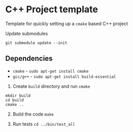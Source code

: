# C++ Project template

Template for quickly setting up a `cmake` based C++ project

Update submodules

~~~
git submodule update --init
~~~

## Dependencies

* `cmake` - `sudo apt-get install cmake`
* `gcc/g++` - `sudo apt-get install build-essential`

1. Create `build` directory and run `cmake`

~~~
mkdir build
cd build
cmake ..
~~~

2. Build the code `make`

3. Run tests `cd ../bin/test_all`

